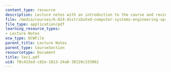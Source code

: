 ```yaml
---
content_type: resource
description: Lecture notes with an introduction to the course and review of O/S.
file: /media/courses/6-824-distributed-computer-systems-engineering-spring-2006/f8c433edc82e161324a038139c333962_lec1.pdf
file_type: application/pdf
learning_resource_types:
- Lecture Notes
ocw_type: OCWFile
parent_title: Lecture Notes
parent_type: CourseSection
resourcetype: Document
title: lec1.pdf
uid: f8c433ed-c82e-1613-24a0-38139c333962
---
```


